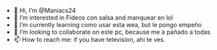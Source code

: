 - 👋 Hi, I’m @Maniacs24
- 👀 I’m interested in Fideos con salsa and manquear en lol
- 🌱 I’m currently learning como usar esta wea, but le pongo empeño
- 💞️ I’m looking to collaborate on este pc, because me a pañado a todas
- 📫 How to reach me: if you have television, ahi te ves.

<!---
Maniacs24/Maniacs24 is a ✨ special ✨ repository because its `README.md` (this file) appears on your GitHub profile.
You can click the Preview link to take a look at your changes.
--->
